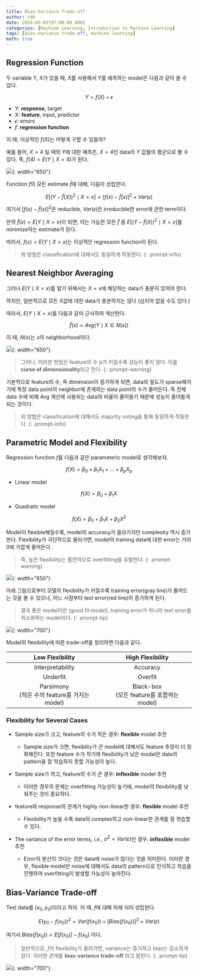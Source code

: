 ```yaml
---
title: Bias-Variance Trade-off
author: rdh
date: 2024-05-02T07:00:00.000Z
categories: [Machine Learning, Introduction to Machine Learning]
tags: [bias-variance trade-off, machine learning]
math: true
---
```


## Regression Function
두 variable Y, X가 있을 때, X를 사용해서 Y를 예측하는 model은 다음과 같이 쓸 수 있다.

$$
Y=f(X)+\epsilon
$$

* Y: **response**, target
* X: **feature**, input, predictor
* $\epsilon$: errors
* $f$: **regression function**

이 때, 이상적인 $f(X)$는 어떻게 구할 수 있을까?

예를 들어, $X=4$ 일 때의 $Y$에 대한 예측은, $X=4$인 data의 $Y$ 값들의 평균으로 볼 수 있다. 즉, $f(4) = E(Y \mid X=4)$가 된다.

![](/assets/img/Bias-Variance-Trade-off-01.png){: width="650"}

Function $f$의 모든 estimate $\hat{f}$에 대해, 다음이 성립한다.

$$
E[(Y-\hat{f}(X))^2\mid X=x] = [f(x) - \hat{f}(x)]^2 + Var(\epsilon)
$$

여기서 $[f(x) - \hat{f}(x)]^2$은 reducible, $Var(\epsilon)$은 irreducible한 error에 관한 term이다.

만약 $\hat{f}(x)=E(Y\mid X=x)$이 되면, 이는 가능한 모든 $\hat{f}$ 중 $E[(Y-\hat{f}(X))^2\mid X=x]$를 minimize하는 estimate가 된다.

따라서, $f(x)=E(Y\mid X=x)$는 이상적인 regression function이 된다.

> 위 방법은 classification에 대해서도 동일하게 작동한다.
{: .prompt-info}

## Nearest Neighbor Averaging
그러나 $E(Y\mid X=x)$를 알기 위해서는 $X=x$에 해당하는 data가 충분히 있어야 한다. 

하지만, 일반적으로 모든 X값에 대한 data가 충분하지는 않다 (심지어 없을 수도 있다.)

따라서, $E(Y\mid X=x)$를 다음과 같이 근사하여 계산한다.

$$
\hat{f}(x) = Avg(Y\mid X\in N(x))
$$

이 때, $N(x)$는 $x$의 neighborhood이다.

![](/assets/img/Bias-Variance-Trade-off-02.png){: width="650"}

> 그러나, 이러한 방법은 feature의 수 $p$가 커질수록 성능이 좋지 않다. 이를 **curse of dimensionality**라고 한다.
{: .prompt-warning}

기본적으로 feature의 수, 즉 dimension이 증가하게 되면, data의 밀도가 sparse해지기에 특정 data point의 neighbor에 존재하는 data point의 수가 줄어든다. 즉 전체 data 수에 비해 Avg 계산에 사용되는 data의 비율이 줄어들기 때문에 성능이 줄어들게 되는 것이다.

> 위 방법은 classification에 대해서도 majority voting을 통해 동일하게 작동한다.
{: .prompt-info}

## Parametric Model and Flexibility
Regression function $f$를 다음과 같은 parameteric model로 생각해보자.

$$
f(X) = \beta_0 + \beta_1X_1 + \dots + \beta_pX_p
$$

* Linear model

$$
f(X) = \beta_0 + \beta_1X
$$

* Quadratic model

$$
f(X) = \beta_0 + \beta_1X + \beta_2X^2
$$

Model이 flexible해질수록, model의 accuracy가 올라가지만 complexity 역시 증가한다. Flexibility가 극단적으로 올라가면, model의 training data에 대한 error는 거의 0에 가깝게 줄어든다.
> 즉, 높은 flexibility는 필연적으로 overfitting을 유발한다.
{: .prompt-warning}

![](/assets/img/Bias-Variance-Trade-off-03.png){: width="650"}

아래 그림으로부터 모델의 flexibility가 커질수록 training error(gray line)가 줄어드는 것을 볼 수 있으나, 어느 시점부터 test error(red line)이 증가하게 된다.

> 결국 좋은 model이란 (good fit model), training error가 아니라 test error를 최소화하는 model이다.
{: .prompt-tip}

![](/assets/img/Bias-Variance-Trade-off-04.png){: width="700"}

Model의 flexibility에 따른 trade-off를 정리하면 다음과 같다.

|                 Low Flexibility                 |               High Flexibility               |
| :---------------------------------------------: | :------------------------------------------: |
|                Interpretability                 |                   Accuracy                   |
|                    Underfit                     |                   Overfit                    |
| Parsimony<br>(적은 수의 feature를 가지는 model) | Black-box<br>(모든 feature를 포함하는 model) |

### Flexibility for Several Cases
* Sample size가 크고, feature의 수가 작은 경우: **flexible** model 추천
  * Sample size가 크면, flexiblity가 큰 model에 대해서도 feature 추정이 더 정확해진다. 또한 feature 수가 작기에 flexibility가 낮은 model은 data의 pattern을 잘 학습하지 못할 가능성이 높다.

* Sample size가 작고, feature의 수가 큰 경우: **inflexible** model 추천
  * 이러한 경우의 문제는 overfitting 가능성이 높기에, model의 flexibility를 낮춰주는 것이 중요하다.

* feature와 response의 관계가 highly non-linear한 경우: **flexible** model 추천
  * Flexibility가 높을 수록 data의 complex하고 non-linear한 관계를 잘 학습할 수 있다.

* The variance of the error terms, _i.e._, $\sigma^2 = Var(\epsilon)$인 경우: **inflexible** model 추천
  * Error의 분산이 크다는 것은 data에 noise가 많다는 것을 의미한다. 이러한 경우, flexible model은 noise에 대해서도 data의 pattern으로 인식하고 학습을 진행하여 overfitting이 발생할 가능성이 높아진다.

## Bias-Variance Trade-off
Test data를 $(x_0,y_0)$이라고 하자. 이 때, $f$에 대해 아래 식이 성립한다.

$$
E(y_0-f(x_0))^2 = Var(f(x_0)) + [Bias(f(x_0))]^2 + Var(\epsilon)
$$

여기서 $Bias(f(x_0))=E[f(x_0)]-f(x_0)$ 이다.

> 일반적으로, $f$의 flexibility가 올라가면, variance는 증가하고 bias는 감소하게 된다. 이러한 관계를 **bias-variance trade-off** 라고 말한다.
{: .prompt-tip}

![](/assets/img/Bias-Variance-Trade-off-05.png){: width="700"}


